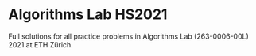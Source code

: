 # Algorithms Lab HS2021

Full solutions for all practice problems in Algorithms Lab (263-0006-00L) 2021 at ETH Zürich.